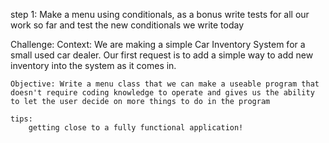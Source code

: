 step 1:
   Make a menu using conditionals, as a bonus write tests for all our work so far and test the new conditionals we write today

Challenge: 
    Context: We are making a simple Car Inventory System for a small used car dealer. Our first request is to add a simple way to add new inventory into the system as it comes in.

    Objective: Write a menu class that we can make a useable program that doesn't require coding knowledge to operate and gives us the ability to let the user decide on more things to do in the program

    tips:
        getting close to a fully functional application! 
